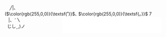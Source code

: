 &nbsp;&nbsp;&nbsp;&nbsp;╱|、  
  ($\color{rgb(255,0,0)}{\textsf{˚}}$､ $\color{rgb(255,0,0)}{\textsf{。}}$ 7 <picture> <source media="(prefers-color-scheme: dark)" srcset="black.gif" align="right"> <img alt="NO IMAGES?" src="white.gif" align="right"> </picture>  
&nbsp;&nbsp;&nbsp;|、˜〵  
&nbsp;&nbsp;じしˍ,)ノ  
